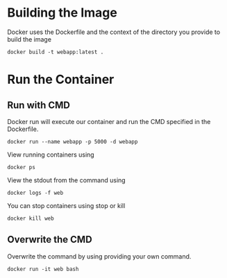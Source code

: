 
# Building the Image

Docker uses the Dockerfile and the context of the directory you provide to build the image 

```
docker build -t webapp:latest .
```

# Run the Container


## Run with CMD

Docker run will execute our container and run the CMD specified in the Dockerfile. 

```
docker run --name webapp -p 5000 -d webapp
```

View running containers using 

```
docker ps
```

View the stdout from the command using

```
docker logs -f web
```

You can stop containers using stop or kill

```
docker kill web
```

## Overwrite the CMD

Overwrite the command by using providing your own command.

```
docker run -it web bash
```
